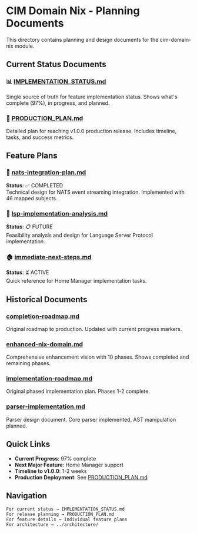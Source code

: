 # CIM Domain Nix - Planning Documents

This directory contains planning and design documents for the cim-domain-nix module.

## Current Status Documents

### 📊 [IMPLEMENTATION_STATUS.md](./IMPLEMENTATION_STATUS.md)
Single source of truth for feature implementation status. Shows what's complete (97%), in progress, and planned.

### 🚀 [PRODUCTION_PLAN.md](./PRODUCTION_PLAN.md)
Detailed plan for reaching v1.0.0 production release. Includes timeline, tasks, and success metrics.

## Feature Plans

### 🔌 [nats-integration-plan.md](./nats-integration-plan.md)
**Status**: ✅ COMPLETED  
Technical design for NATS event streaming integration. Implemented with 46 mapped subjects.

### 🧠 [lsp-implementation-analysis.md](./lsp-implementation-analysis.md)
**Status**: 📋 FUTURE  
Feasibility analysis and design for Language Server Protocol implementation.

### 🏠 [immediate-next-steps.md](./immediate-next-steps.md)
**Status**: ⏳ ACTIVE  
Quick reference for Home Manager implementation tasks.

## Historical Documents

### [completion-roadmap.md](./completion-roadmap.md)
Original roadmap to production. Updated with current progress markers.

### [enhanced-nix-domain.md](./enhanced-nix-domain.md)
Comprehensive enhancement vision with 10 phases. Shows completed and remaining phases.

### [implementation-roadmap.md](./implementation-roadmap.md)
Original phased implementation plan. Phases 1-2 complete.

### [parser-implementation.md](./parser-implementation.md)
Parser design document. Core parser implemented, AST manipulation planned.

## Quick Links

- **Current Progress**: 97% complete
- **Next Major Feature**: Home Manager support
- **Timeline to v1.0.0**: 1-2 weeks
- **Production Deployment**: See [PRODUCTION_PLAN.md](./PRODUCTION_PLAN.md)

## Navigation

```
For current status → IMPLEMENTATION_STATUS.md
For release planning → PRODUCTION_PLAN.md
For feature details → Individual feature plans
For architecture → ../architecture/
```